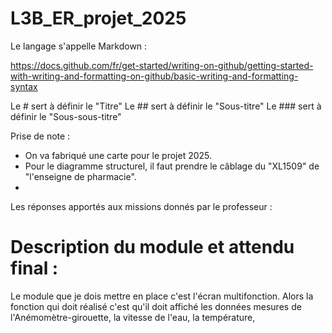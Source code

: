 # L3B_ER_projet_2025 

Le langage s'appelle Markdown :

https://docs.github.com/fr/get-started/writing-on-github/getting-started-with-writing-and-formatting-on-github/basic-writing-and-formatting-syntax

Le # sert à définir le "Titre"
Le ## sert à définir le "Sous-titre"
Le ### sert à définir le "Sous-sous-titre"

Prise de note : 
- On va fabriqué une carte pour le projet 2025.
- Pour le diagramme structurel, il faut prendre le câblage du "XL1509" de "l'enseigne de pharmacie". 
- 

Les réponses apportés aux missions donnés par le professeur : 

# Description du module et attendu final : 

Le module que je dois mettre en place c'est l'écran multifonction. Alors la fonction qui doit réalisé c'est qu'il doit affiché les données mesures de l'Anémomètre-girouette, la vitesse de l'eau, la température,
